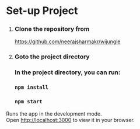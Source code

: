 # Set-up Project

1. ### Clone the repository from
   
   https://github.com/neerajsharmakr/wijungle

3. ### Goto the project directory

    ### In the project directory, you can run:

     ### `npm install`

     ### `npm start`

Runs the app in the development mode.\
Open [http://localhost:3000](http://localhost:3000) to view it in your browser.

